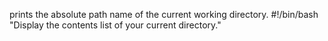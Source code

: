 prints the absolute path name of the current working directory.
#!/bin/bash
 "Display the contents list of your current directory." 
